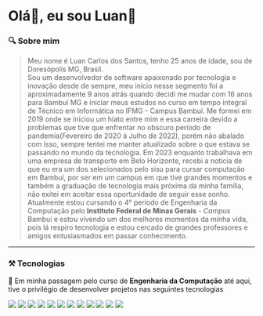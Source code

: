 # Olá👋, eu sou Luan🦎

### 🔍 Sobre mim

> Meu nome é Luan Carlos dos Santos, tenho 25 anos de idade, sou de Doresópolis MG, Brasil.<br> Sou um desenvolvedor de software apaixonado por tecnologia e inovação desde de sempre, meu início nesse segmento foi a aproximadamente 9 anos atrás quando decidi me mudar com 16 anos para Bambuí MG e iniciar meus estudos no curso em tempo integral de Técnico em Informática no IFMG - Campus Bambuí. Me formei em 2019 onde se iniciou um hiato entre mim e essa carreira devido a problemas que tive que enfrentar no obscuro período de pandemia(Fevereiro de 2020 à Julho de 2022), porém não abalado com isso, sempre tentei me manter atualizado sobre o que estava se passando no mundo da tecnologia. Em 2023 enquanto trabalhava em uma empresa de transporte em Belo Horizonte, recebi a notícia de que eu era um dos selecionados pelo sisu para cursar computação em Bambuí, por ser em um campus em que tive grandes momentos e também a graduação de tecnologia mais próxima da minha família, não exitei em aceitar essa oportunidade de seguir esse sonho. Atualmente estou cursando o 4° período de Engenharia da Computação pelo **Instituto Federal de Minas Gerais** - *Campus* Bambuí e estou vivendo um dos melhores momentos da minha vida, pois lá respiro tecnologia e estou cercado de grandes professores e amigos entusiasmados em passar conhecimento.

---

### ⚒️ Tecnologias

 🚩 Em minha passagem pelo curso de **Engenharia da Computação** até aqui, tive o privilégio de desenvolver projetos nas seguintes tecnologias
<div style="display: inline_block;">
    <img src="https://img.shields.io/badge/C%2B%2B-00599C?style=for-the-badge&logo=c%2B%2B&logoColor=white">
    <img src="https://img.shields.io/badge/Java-ED8B00?style=for-the-badge&logo=openjdk&logoColor=black">
    <img src="https://img.shields.io/badge/PostgreSQL-316192?style=for-the-badge&logo=postgresql&logoColor=white">
    <img src="https://img.shields.io/badge/R-276DC3?style=for-the-badge&logo=r&logoColor=green">
    <img src="https://img.shields.io/badge/Python-3776AB?style=for-the-badge&logo=python&logoColor=yellow">
    <img src="https://img.shields.io/badge/HTML5-E34F26?style=for-the-badge&logo=html5&logoColor=white">
    <img src="https://img.shields.io/badge/JavaScript-F7DF1E?style=for-the-badge&logo=javascript&logoColor=black">
    <img src="https://img.shields.io/badge/PHP-777BB4?style=for-the-badge&logo=php&logoColor=black">
    <img src="https://img.shields.io/badge/MySQL-005C84?style=for-the-badge&logo=mysql&logoColor=white">
    <img src="https://img.shields.io/badge/Bootstrap-563D7C?style=for-the-badge&logo=bootstrap&logoColor=white">
    <img src="https://img.shields.io/badge/Node.js-43853D?style=for-the-badge&logo=node.js&logoColor=white">
    <img src="https://img.shields.io/badge/Django-092E20?style=for-the-badge&logo=django&logoColor=green">
</div>
<!--
### 📈 Esse é o meu Stats do git nos ultimos meses 
![Lur4n GitHub stats](https://github-readme-stats.vercel.app/api?username=Lur4n&show_icons=true&theme=dracula)

### 🧑‍💻 Minhas linguagens mais usadas em repositórios públicos

[![Top Langs](https://github-readme-stats.vercel.app/api/top-langs/?username=lur4n&layout=donut)](https://github.com/lur4n/github-readme-stats)

---

### 🌐 Redes Sociais 📨

[![Instagram](https://img.shields.io/badge/Instagram-E4405F?style=for-the-badge&logo=instagram&logoColor=white)](https://www.instagram.com/_lur4n/)
[![Linkedin](https://img.shields.io/badge/LinkedIn-0077B5?style=for-the-badge&logo=linkedin&logoColor=white)](https://www.linkedin.com/in/luan-santos-681951261/)
